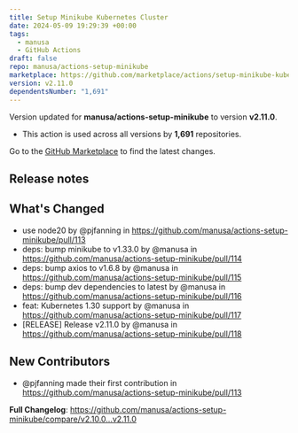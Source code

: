```yaml
---
title: Setup Minikube Kubernetes Cluster
date: 2024-05-09 19:29:39 +00:00
tags:
  - manusa
  - GitHub Actions
draft: false
repo: manusa/actions-setup-minikube
marketplace: https://github.com/marketplace/actions/setup-minikube-kubernetes-cluster
version: v2.11.0
dependentsNumber: "1,691"
---
```



Version updated for **manusa/actions-setup-minikube** to version **v2.11.0**.
- This action is used across all versions by **1,691** repositories.

Go to the [GitHub Marketplace](https://github.com/marketplace/actions/setup-minikube-kubernetes-cluster) to find the latest changes.

## Release notes

## What's Changed
* use node20 by @pjfanning in https://github.com/manusa/actions-setup-minikube/pull/113
* deps: bump minikube to v1.33.0 by @manusa in https://github.com/manusa/actions-setup-minikube/pull/114
* deps: bump axios to v1.6.8 by @manusa in https://github.com/manusa/actions-setup-minikube/pull/115
* deps: bump dev dependencies to latest by @manusa in https://github.com/manusa/actions-setup-minikube/pull/116
* feat: Kubernetes 1.30 support by @manusa in https://github.com/manusa/actions-setup-minikube/pull/117
* [RELEASE] Release v2.11.0 by @manusa in https://github.com/manusa/actions-setup-minikube/pull/118

## New Contributors
* @pjfanning made their first contribution in https://github.com/manusa/actions-setup-minikube/pull/113

**Full Changelog**: https://github.com/manusa/actions-setup-minikube/compare/v2.10.0...v2.11.0
